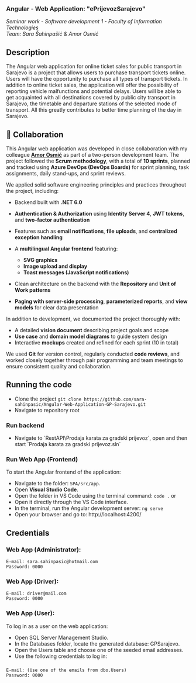 <h3>Angular - Web Application: "ePrijevozSarajevo"</h3>
<i>Seminar work - Software development 1 - Faculty of Information Technologies</i> </br>
<i>Team: Sara Šahinpašić & Amor Osmić</i> </br>

## Description
The Angular web application for online ticket sales for public transport in Sarajevo is a project that allows users to purchase transport tickets online. Users will have the opportunity to purchase all types of transport tickets. In addition to online ticket sales, the application will offer the possibility of reporting vehicle malfunctions and potential delays.
Users will be able to get acquainted with all destinations covered by public city transport in Sarajevo, the timetable and departure stations of the selected mode of transport. All this greatly contributes to better time planning of the day in Sarajevo.

## 🤝 Collaboration

This Angular web application was developed in close collaboration with my colleague **[Amor Osmić](https://github.com/Anersyum)** as part of a two-person development team. The project followed the **Scrum methodology**, with a total of **10 sprints**, planned and tracked using **Azure DevOps (DevOps Boards)** for sprint planning, task assignments, daily stand-ups, and sprint reviews.

We applied solid software engineering principles and practices throughout the project, including:

* Backend built with **.NET 6.0**
* **Authentication & Authorization** using **Identity Server 4**, **JWT tokens**, and **two-factor authentication**
* Features such as **email notifications**, **file uploads**, and **centralized exception handling**
* A **multilingual Angular frontend** featuring:

  * **SVG graphics**
  * **Image upload and display**
  * **Toast messages (JavaScript notifications)**
* Clean architecture on the backend with the **Repository** and **Unit of Work patterns**
* **Paging with server-side processing**, **parameterized reports**, and **view models** for clear data presentation

In addition to development, we documented the project thoroughly with:

* A detailed **vision document** describing project goals and scope
* **Use case** and **domain model diagrams** to guide system design
* Interactive **mockups** created and refined for each sprint (10 in total)

We used **Git** for version control, regularly conducted **code reviews**, and worked closely together through pair programming and team meetings to ensure consistent quality and collaboration.

## Running the code
- Clone the project `git clone https://github.com/sara-sahinpasic/Angular-Web-Application-GP-Sarajevo.git`
- Navigate to repository root

### Run backend
- Navigate to ´RestAPI\Prodaja karata za gradski prijevoz´, open and then start ´Prodaja karata za gradski prijevoz.sln´

### Run Web App  (Frontend)
To start the Angular frontend of the application:
- Navigate to the folder: `SPA/src/app`.
- Open **Visual Studio Code**.
- Open the folder in VS Code using the terminal command: ```code .``` or
- Open it directly through the VS Code interface.
- In the terminal, run the Angular development server: ```ng serve```
- Open your browser and go to: http://localhost:4200/

## Credentials

### Web App (Administrator):
	E-mail: sara.sahinpasic@hotmail.com
	Password: 0000

### Web App (Driver):
	E-mail: driver@mail.com
	Password: 0000
    
### Web App (User):
To log in as a user on the web application:
- Open SQL Server Management Studio.
- In the Databases folder, locate the generated database: GPSarajevo.
- Open the Users table and choose one of the seeded email addresses.
- Use the following credentials to log in:
### 
	E-mail: (Use one of the emails from dbo.Users)
	Password: 0000